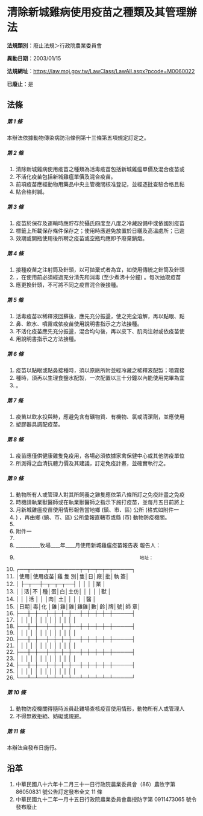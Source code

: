 # 清除新城雞病使用疫苗之種類及其管理辦法

**法規類別**：廢止法規＞行政院農業委員會

**異動日期**：2003/01/15  

**法規網址**：https://law.moj.gov.tw/LawClass/LawAll.aspx?pcode=M0060022

**已廢止**：是



## 法條
##### 第 1 條
本辦法依據動物傳染病防治條例第十三條第五項規定訂定之。

##### 第 2 條
1. 清除新城雞病使用疫苗之種類為活毒疫苗包括新城雞瘟單價及混合疫苗或
1. 不活化疫苗包括新城雞瘟單價及混合疫苗。
1. 前項疫苗應經動物用藥品中央主管機關核准登記，並經逐批查驗合格且黏
1. 貼合格封緘。

##### 第 3 條
1. 疫苗於保存及運輸時應貯存於攝氏四度至八度之冷藏設備中或依國別疫苗
1. 標籤上所載保存條件保存之；使用時應避免放置於日曬及高溫處所；已逾
1. 效期或開瓶使用後所聘之疫苗或空瓶均應即予廢棄銷燬。

##### 第 4 條
1. 接種疫苗之注射筒及針頭，以可拋棄式者為宜，如使用傳統之針筒及針頭
1. ，在使用前必須經過充分清先和消毒 (至少煮沸十分鐘) 。每次抽取疫苗
1. 應更換針頭，不可將不同之疫苗混合後接種。

##### 第 5 條
1. 活毒疫苗以稀釋液回蘇後，應先充分振盪，使之完全溶解，再以點眼、點
1. 鼻、飲水、噴霧或依疫苗使用說明書指示之方法接種。
1. 不活化疫苗應先充分振盪，混合均勻後，再以皮下、肌肉注射或依疫苗使
1. 用說明書指示之方法接種。

##### 第 6 條
1. 疫苗以點眼或點鼻接種時，須以原廠所附並經冷藏之稀釋液配製；噴霧接
1. 種時，須再以生理食鹽水配製，一次配置以三十分鐘以內能使用完畢為宜
1. 。

##### 第 7 條
1. 疫苗以飲水投與時，應避免含有礦物質、有機物、氯或清潔劑，並應使用
1. 塑膠器具調配疫苗。

##### 第 8 條
1. 疫苗應僅供健康雞隻免疫用，各場必須依據家禽保健中心或其他防疫單位
1. 所測得之血清抗體力價及其建議，訂定免疫計畫，並確實執行之。

##### 第 9 條
1. 動物所有人或管理人對其所飼養之雞隻應依第八條所訂之免疫計畫之免疫
1. 時機請執業獸醫師或在執業獸醫師之指示下施打疫苗，並每月五日前將上
1. 月新城雞瘟疫苗使用情形報告當地鄉 (鎮、市、區) 公所 (格式如附件一
1. ) ，再由鄉 (鎮、市、區) 公所彙報直轄市或縣 (市) 動物防疫機關。
1. 
1. 附件一
1. 
1. __________牧場____年____月使用新城雞瘟疫苗報告表  報告人：
1.                                                   地址：
1. ┌──┬────┬────────┬─┬─┬─┬─┬─────┐
1. │使用│使用疫苗│雞     隻     別│隻│日│廠│批│執      簽│
1. │    ├─┬──┼─┬─┬─┬──┤  │  │  │  │業        │
1. │    │活│不  │種│蛋│白│土仿│  │  │  │  │獸        │
1. │    │  │活  │  │  │肉│  土│  │  │  │  │醫        │
1. │日期│毒│化  │雞│雞│雞│雞雞│數│齡│牌│號│師      章│
1. ├──┼─┼──┼─┼─┼─┼──┼─┼─┼─┼─┼─────┤
1. │    │  │    │  │  │  │    │  │  │  │  │          │
1. ├──┼─┼──┼─┼─┼─┼──┼─┼─┼─┼─┼─────┤
1. │    │  │    │  │  │  │    │  │  │  │  │          │
1. ├──┼─┼──┼─┼─┼─┼──┼─┼─┼─┼─┼─────┤
1. │    │  │    │  │  │  │    │  │  │  │  │          │
1. ├──┼─┼──┼─┼─┼─┼──┼─┼─┼─┼─┼─────┤
1. │    │  │    │  │  │  │    │  │  │  │  │          │
1. ├──┼─┼──┼─┼─┼─┼──┼─┼─┼─┼─┼─────┤
1. │    │  │    │  │  │  │    │  │  │  │  │          │
1. └──┴─┴──┴─┴─┴─┴──┴─┴─┴─┴─┴─────┘

##### 第 10 條
1. 動物防疫機關得隨時派員赴雞場查核疫苗使用情形，動物所有人或管理人
1. 不得無故拒絕、妨礙或規避。

##### 第 11 條
本辦法自發布日施行。

## 沿革
1. 中華民國八十六年十二月三十一日行政院農業委員會（86）農牧字第 86050831 號公告訂定發布全文 11 條
1. 中華民國九十二年一月十五日行政院農業委員會農授防字第 0911473065 號令發布廢止
